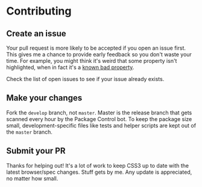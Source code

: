 # Contributing

## Create an issue

Your pull request is more likely to be accepted if you open an issue first. This
gives me a chance to provide early feedback so you don't waste your time. For
example, you might think it's weird that some property isn't highlighted, when
in fact it's a [known bad property](https://gist.github.com/y0ssar1an/bb95223148e486acbe7a).

Check the list of open issues to see if your issue already exists.

## Make your changes

Fork the `develop` branch, not `master`. Master is the release branch that gets
scanned every hour by the Package Control bot. To keep the package size small,
development-specific files like tests and helper scripts are kept out of the
`master` branch.

## Submit your PR

Thanks for helping out! It's a lot of work to keep CSS3 up to date with the
latest browser/spec changes. Stuff gets by me. Any update is appreciated, no
matter how small.
